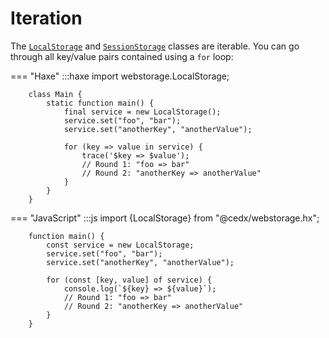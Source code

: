 # Iteration
The [`LocalStorage`](api.md) and [`SessionStorage`](api.md) classes are iterable.
You can go through all key/value pairs contained using a `for` loop:

=== "Haxe"
		:::haxe
		import webstorage.LocalStorage;

		class Main {
			static function main() {
				final service = new LocalStorage();
				service.set("foo", "bar");
				service.set("anotherKey", "anotherValue");

				for (key => value in service) {
					trace('$key => $value');
					// Round 1: "foo => bar"
					// Round 2: "anotherKey => anotherValue"
				}
			}
		}

=== "JavaScript"
		:::js
		import {LocalStorage} from "@cedx/webstorage.hx";

		function main() {
			const service = new LocalStorage;
			service.set("foo", "bar");
			service.set("anotherKey", "anotherValue");

			for (const [key, value] of service) {
				console.log(`${key} => ${value}`);
				// Round 1: "foo => bar"
				// Round 2: "anotherKey => anotherValue"
			}
		}
